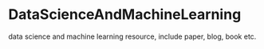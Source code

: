 # DataScienceAndMachineLearning
data science and machine learning resource, include paper, blog, book etc.
